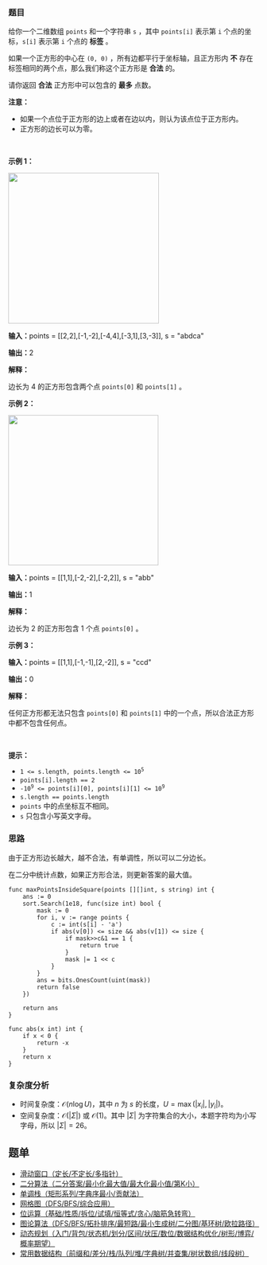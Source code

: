 ### 题目

<p>给你一个二维数组&nbsp;<code>points</code>&nbsp;和一个字符串&nbsp;<code>s</code>&nbsp;，其中&nbsp;<code>points[i]</code>&nbsp;表示第 <code>i</code>&nbsp;个点的坐标，<code>s[i]</code>&nbsp;表示第 <code>i</code>&nbsp;个点的 <strong>标签</strong>&nbsp;。</p>

<p>如果一个正方形的中心在&nbsp;<code>(0, 0)</code>&nbsp;，所有边都平行于坐标轴，且正方形内&nbsp;<strong>不</strong>&nbsp;存在标签相同的两个点，那么我们称这个正方形是&nbsp;<strong>合法</strong>&nbsp;的。</p>

<p>请你返回 <strong>合法</strong>&nbsp;正方形中可以包含的 <strong>最多</strong>&nbsp;点数。</p>

<p><strong>注意：</strong></p>

<ul>
	<li>如果一个点位于正方形的边上或者在边以内，则认为该点位于正方形内。</li>
	<li>正方形的边长可以为零。</li>
</ul>

<p>&nbsp;</p>

<p><strong class="example">示例 1：</strong></p>

<p><img alt="" src="https://assets.leetcode.com/uploads/2024/03/29/3708-tc1.png" style="width: 303px; height: 303px;" /></p>

<div class="example-block">
<p><span class="example-io"><b>输入：</b>points = [[2,2],[-1,-2],[-4,4],[-3,1],[3,-3]], s = "abdca"</span></p>

<p><span class="example-io"><b>输出：</b>2</span></p>

<p><strong>解释：</strong></p>

<p>边长为 4 的正方形包含两个点&nbsp;<code>points[0]</code> 和&nbsp;<code>points[1]</code>&nbsp;。</p>
</div>

<p><strong class="example">示例 2：</strong></p>

<p><img alt="" src="https://assets.leetcode.com/uploads/2024/03/29/3708-tc2.png" style="width: 302px; height: 302px;" /></p>

<div class="example-block">
<p><span class="example-io"><b>输入：</b>points = [[1,1],[-2,-2],[-2,2]], s = "abb"</span></p>

<p><span class="example-io"><b>输出：</b>1</span></p>

<p><strong>解释：</strong></p>

<p>边长为 2 的正方形包含 1 个点&nbsp;<code>points[0]</code>&nbsp;。</p>
</div>

<p><strong class="example">示例 3：</strong></p>

<div class="example-block">
<p><span class="example-io"><b>输入：</b>points = [[1,1],[-1,-1],[2,-2]], s = "ccd"</span></p>

<p><span class="example-io"><b>输出：</b>0</span></p>

<p><strong>解释：</strong></p>

<p>任何正方形都无法只包含&nbsp;<code>points[0]</code> 和&nbsp;<code>points[1]</code>&nbsp;中的一个点，所以合法正方形中都不包含任何点。</p>
</div>

<p>&nbsp;</p>

<p><strong>提示：</strong></p>

<ul>
	<li><code>1 &lt;= s.length, points.length &lt;= 10<sup>5</sup></code></li>
	<li><code>points[i].length == 2</code></li>
	<li><code>-10<sup>9</sup> &lt;= points[i][0], points[i][1] &lt;= 10<sup>9</sup></code></li>
	<li><code>s.length == points.length</code></li>
	<li><code>points</code>&nbsp;中的点坐标互不相同。</li>
	<li><code>s</code>&nbsp;只包含小写英文字母。</li>
</ul>

### 思路

由于正方形边长越大，越不合法，有单调性，所以可以二分边长。

在二分中统计点数，如果正方形合法，则更新答案的最大值。

``` 
func maxPointsInsideSquare(points [][]int, s string) int {
	ans := 0
	sort.Search(1e18, func(size int) bool {
		mask := 0
		for i, v := range points {
			c := int(s[i] - 'a')
			if abs(v[0]) <= size && abs(v[1]) <= size {
				if mask>>c&1 == 1 {
					return true
				}
				mask |= 1 << c
			}
		}
		ans = bits.OnesCount(uint(mask))
		return false
	})

	return ans
}

func abs(x int) int {
	if x < 0 {
		return -x
	}
	return x
}
```

### 复杂度分析

- 时间复杂度：$\mathcal{O}(n\log U)$，其中 $n$ 为 $s$ 的长度，$U=\max(|x_i|,|y_i|)$。
- 空间复杂度：$\mathcal{O}(|\Sigma|)$ 或 $\mathcal{O}(1)$。其中 $|\Sigma|$ 为字符集合的大小，本题字符均为小写字母，所以 $|\Sigma|=26$。

## 题单

- [滑动窗口（定长/不定长/多指针）](https://leetcode.cn/circle/discuss/0viNMK/)
- [二分算法（二分答案/最小化最大值/最大化最小值/第K小）](https://leetcode.cn/circle/discuss/SqopEo/)
- [单调栈（矩形系列/字典序最小/贡献法）](https://leetcode.cn/circle/discuss/9oZFK9/)
- [网格图（DFS/BFS/综合应用）](https://leetcode.cn/circle/discuss/YiXPXW/)
- [位运算（基础/性质/拆位/试填/恒等式/贪心/脑筋急转弯）](https://leetcode.cn/circle/discuss/dHn9Vk/)
- [图论算法（DFS/BFS/拓扑排序/最短路/最小生成树/二分图/基环树/欧拉路径）](https://leetcode.cn/circle/discuss/01LUak/)
- [动态规划（入门/背包/状态机/划分/区间/状压/数位/数据结构优化/树形/博弈/概率期望）](https://leetcode.cn/circle/discuss/tXLS3i/)
- [常用数据结构（前缀和/差分/栈/队列/堆/字典树/并查集/树状数组/线段树）](https://leetcode.cn/circle/discuss/mOr1u6/)
